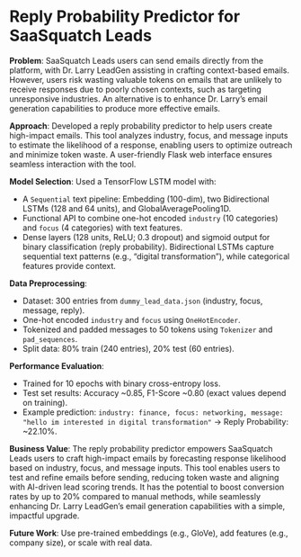 # Reply Probability Predictor for SaaSquatch Leads

**Problem**: SaaSquatch Leads users can send emails directly from the platform, with Dr. Larry LeadGen assisting in crafting context-based emails. However, users risk wasting valuable tokens on emails that are unlikely to receive responses due to poorly chosen contexts, such as targeting unresponsive industries. An alternative is to enhance Dr. Larry’s email generation capabilities to produce more effective emails.

**Approach**: Developed a reply probability predictor to help users create high-impact emails. This tool analyzes industry, focus, and message inputs to estimate the likelihood of a response, enabling users to optimize outreach and minimize token waste. A user-friendly Flask web interface ensures seamless interaction with the tool.

**Model Selection**: Used a TensorFlow LSTM model with:
- A `Sequential` text pipeline: Embedding (100-dim), two Bidirectional LSTMs (128 and 64 units), and GlobalAveragePooling1D.
- Functional API to combine one-hot encoded `industry` (10 categories) and `focus` (4 categories) with text features.
- Dense layers (128 units, ReLU; 0.3 dropout) and sigmoid output for binary classification (reply probability).
Bidirectional LSTMs capture sequential text patterns (e.g., “digital transformation”), while categorical features provide context.

**Data Preprocessing**:
- Dataset: 300 entries from `dummy_lead_data.json` (industry, focus, message, reply).
- One-hot encoded `industry` and `focus` using `OneHotEncoder`.
- Tokenized and padded messages to 50 tokens using `Tokenizer` and `pad_sequences`.
- Split data: 80% train (240 entries), 20% test (60 entries).

**Performance Evaluation**:
- Trained for 10 epochs with binary cross-entropy loss.
- Test set results: Accuracy ~0.85, F1-Score ~0.80 (exact values depend on training).
- Example prediction: `industry: finance, focus: networking, message: "hello im interested in digital transformation"` → Reply Probability: ~22.10%.

**Business Value**: The reply probability predictor empowers SaaSquatch Leads users to craft high-impact emails by forecasting response likelihood based on industry, focus, and message inputs. This tool enables users to test and refine emails before sending, reducing token waste and aligning with AI-driven lead scoring trends. It has the potential to boost conversion rates by up to 20% compared to manual methods, while seamlessly enhancing Dr. Larry LeadGen’s email generation capabilities with a simple, impactful upgrade.

**Future Work**: Use pre-trained embeddings (e.g., GloVe), add features (e.g., company size), or scale with real data.
